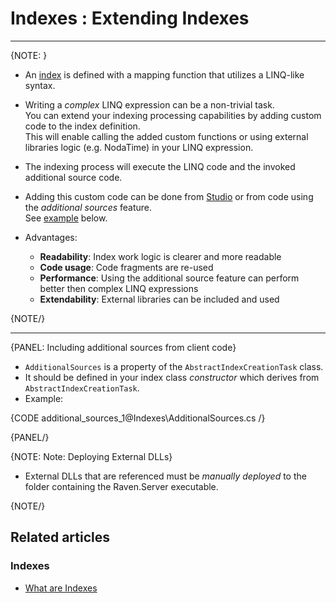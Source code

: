 ﻿# Indexes : Extending Indexes
---

{NOTE: }

* An [index](../indexes/what-are-indexes) is defined with a mapping function that utilizes a LINQ-like syntax.  
  
* Writing a _complex_ LINQ expression can be a non-trivial task.  
  You can extend your indexing processing capabilities by adding custom code to the index definition.  
  This will enable calling the added custom functions or using external libraries logic (e.g. NodaTime) in your LINQ expression.  

* The indexing process will execute the LINQ code and the invoked additional source code.  

* Adding this custom code can be done from [Studio](../../../todo-upadte-me-later) or from code using the _additional sources_ feature.  
  See [example](../indexes/extending-indexes#including-additional-sources-from-client-code) below.  

* Advantages:
  * **Readability**:   Index work logic is clearer and more readable  
  * **Code usage**:    Code fragments are re-used  
  * **Performance**:   Using the additional source feature can perform better then complex LINQ expressions  
  * **Extendability**: External libraries can be included and used  

{NOTE/}

---

{PANEL: Including additional sources from client code}

* `AdditionalSources` is a property of the `AbstractIndexCreationTask` class.  
* It should be defined in your index class _constructor_ which derives from `AbstractIndexCreationTask`.  
* Example:  

{CODE additional_sources_1@Indexes\AdditionalSources.cs /}

{PANEL/}

{NOTE: Note: Deploying External DLLs}

* External DLLs that are referenced must be _manually deployed_ to the folder containing the Raven.Server executable.  

{NOTE/}

## Related articles

### Indexes

- [What are Indexes](../indexes/what-are-indexes)
